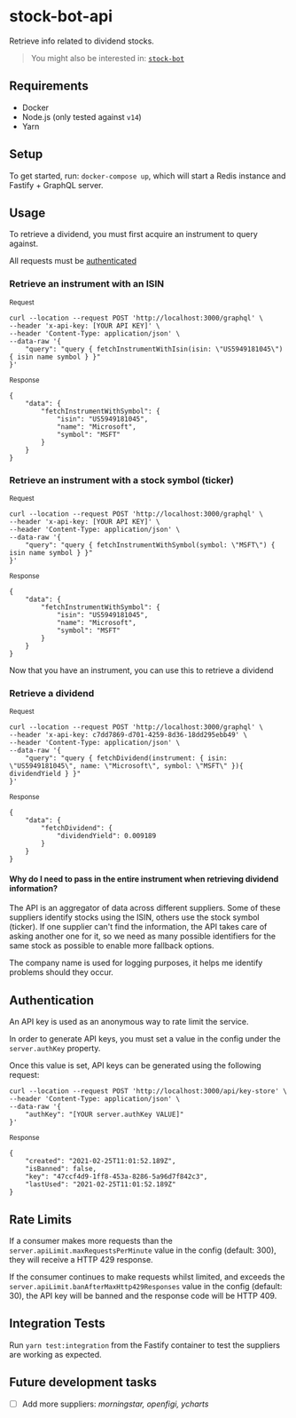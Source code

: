 # stock-bot-api

Retrieve info related to dividend stocks.

> You might also be interested in: [`stock-bot`](https://github.com/artdevgame/stock-bot)

## Requirements

- Docker
- Node.js (only tested against `v14`)
- Yarn

## Setup

To get started, run: `docker-compose up`, which will start a Redis instance and Fastify + GraphQL server.

## Usage

To retrieve a dividend, you must first acquire an instrument to query against.

All requests must be [authenticated](#authentication)

### Retrieve an instrument with an ISIN

<small>Request</small>

```
curl --location --request POST 'http://localhost:3000/graphql' \
--header 'x-api-key: [YOUR API KEY]' \
--header 'Content-Type: application/json' \
--data-raw '{
    "query": "query { fetchInstrumentWithIsin(isin: \"US5949181045\") { isin name symbol } }"
}'
```

<small>Response</small>

```
{
    "data": {
        "fetchInstrumentWithSymbol": {
            "isin": "US5949181045",
            "name": "Microsoft",
            "symbol": "MSFT"
        }
    }
}
```

### Retrieve an instrument with a stock symbol (ticker)

<small>Request</small>

```
curl --location --request POST 'http://localhost:3000/graphql' \
--header 'x-api-key: [YOUR API KEY]' \
--header 'Content-Type: application/json' \
--data-raw '{
    "query": "query { fetchInstrumentWithSymbol(symbol: \"MSFT\") { isin name symbol } }"
}'
```

<small>Response</small>

```
{
    "data": {
        "fetchInstrumentWithSymbol": {
            "isin": "US5949181045",
            "name": "Microsoft",
            "symbol": "MSFT"
        }
    }
}
```

Now that you have an instrument, you can use this to retrieve a dividend

### Retrieve a dividend

<small>Request</small>

```
curl --location --request POST 'http://localhost:3000/graphql' \
--header 'x-api-key: c7dd7869-d701-4259-8d36-18dd295ebb49' \
--header 'Content-Type: application/json' \
--data-raw '{
    "query": "query { fetchDividend(instrument: { isin: \"US5949181045\", name: \"Microsoft\", symbol: \"MSFT\" }){ dividendYield } }"
}'
```

<small>Response</small>

```
{
    "data": {
        "fetchDividend": {
            "dividendYield": 0.009189
        }
    }
}
```

#### Why do I need to pass in the entire instrument when retrieving dividend information?

The API is an aggregator of data across different suppliers. Some of these suppliers identify stocks using the ISIN, others use the stock symbol (ticker). If one supplier can't find the information, the API takes care of asking another one for it, so we need as many possible identifiers for the same stock as possible to enable more fallback options.

The company name is used for logging purposes, it helps me identify problems should they occur.

## <a name="authentication"></a> Authentication

An API key is used as an anonymous way to rate limit the service.

In order to generate API keys, you must set a value in the config under the `server.authKey` property.

Once this value is set, API keys can be generated using the following request:

```
curl --location --request POST 'http://localhost:3000/api/key-store' \
--header 'Content-Type: application/json' \
--data-raw '{
    "authKey": "[YOUR server.authKey VALUE]"
}'
```

<small>Response</small>

```
{
    "created": "2021-02-25T11:01:52.189Z",
    "isBanned": false,
    "key": "47ccf4d9-1ff8-453a-8286-5a96d7f842c3",
    "lastUsed": "2021-02-25T11:01:52.189Z"
}
```

## Rate Limits

If a consumer makes more requests than the `server.apiLimit.maxRequestsPerMinute` value in the config (default: 300), they will receive a HTTP 429 response.

If the consumer continues to make requests whilst limited, and exceeds the `server.apiLimit.banAfterMaxHttp429Responses` value in the config (default: 30), the API key will be banned and the response code will be HTTP 409.

## Integration Tests

Run `yarn test:integration` from the Fastify container to test the suppliers are working as expected.

## Future development tasks

- [ ] Add more suppliers: _morningstar, openfigi, ycharts_
